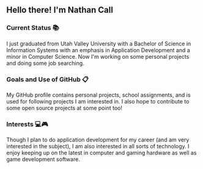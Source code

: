## Hello there! I'm Nathan Call

### Current Status 📚
I just graduated from Utah Valley University with a Bachelor of Science in Information Systems with an emphasis in Application Development and a minor in Computer Science. Now I'm working on some personal projects and doing some job searching.

### Goals and Use of GitHub 📋
My GitHub profile contains personal projects, school assignments, and is used for following projects I am interested in. I also hope to contribute to some open source projects at some point too!

### Interests 💻🎮
Though I plan to do application development for my career (and am very interested in the subject), I am also interested in all sorts of technology. I enjoy keeping up on the latest in computer and gaming hardware as well as game development software.
